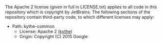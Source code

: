 The Apache 2 license (given in full in LICENSE.txt) applies to all code in this repository which is copyright
by JetBrains. The following sections of the repository contain third-party code, to which different licenses
may apply:

- Path: kythe-common
    - License: Apache 2 ([kythe](third_party/kythe_license.txt))
    - Origin: Copyright (C) 2015 Google

